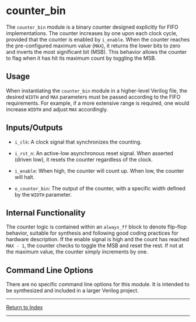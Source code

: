 # counter_bin

The `counter_bin` module is a binary counter designed explicitly for FIFO implementations. The counter increases by one upon each clock cycle, provided that the counter is enabled by `i_enable`. When the counter reaches the pre-configured maximum value (`MAX`), it returns the lower bits to zero and inverts the most significant bit (MSB). This behavior allows the counter to flag when it has hit its maximum count by toggling the MSB.

## Usage

When instantiating the `counter_bin` module in a higher-level Verilog file, the desired `WIDTH` and `MAX` parameters must be passed according to the FIFO requirements. For example, if a more extensive range is required, one would increase `WIDTH` and adjust `MAX` accordingly.

## Inputs/Outputs

- `i_clk`: A clock signal that synchronizes the counting.

- `i_rst_n`: An active-low asynchronous reset signal. When asserted (driven low), it resets the counter regardless of the clock.

- `i_enable`: When high, the counter will count up. When low, the counter will halt.

- `o_counter_bin`: The output of the counter, with a specific width defined by the `WIDTH` parameter.

## Internal Functionality

The counter logic is contained within an `always_ff` block to denote flip-flop behavior, suitable for synthesis and following good coding practices for hardware description. If the enable signal is high and the count has reached `MAX - 1`, the counter checks to toggle the MSB and reset the rest. If not at the maximum value, the counter simply increments by one.

## Command Line Options

There are no specific command line options for this module. It is intended to be synthesized and included in a larger Verilog project.

---

[Return to Index](index.md)

---
